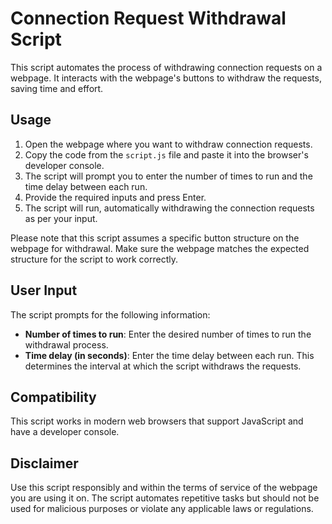 # Connection Request Withdrawal Script

This script automates the process of withdrawing connection requests on a webpage. It interacts with the webpage's buttons to withdraw the requests, saving time and effort.

## Usage

1. Open the webpage where you want to withdraw connection requests.
2. Copy the code from the `script.js` file and paste it into the browser's developer console.
3. The script will prompt you to enter the number of times to run and the time delay between each run.
4. Provide the required inputs and press Enter.
5. The script will run, automatically withdrawing the connection requests as per your input.

Please note that this script assumes a specific button structure on the webpage for withdrawal. Make sure the webpage matches the expected structure for the script to work correctly.

## User Input

The script prompts for the following information:

- **Number of times to run**: Enter the desired number of times to run the withdrawal process.
- **Time delay (in seconds)**: Enter the time delay between each run. This determines the interval at which the script withdraws the requests.

## Compatibility

This script works in modern web browsers that support JavaScript and have a developer console.

## Disclaimer

Use this script responsibly and within the terms of service of the webpage you are using it on. The script automates repetitive tasks but should not be used for malicious purposes or violate any applicable laws or regulations.
